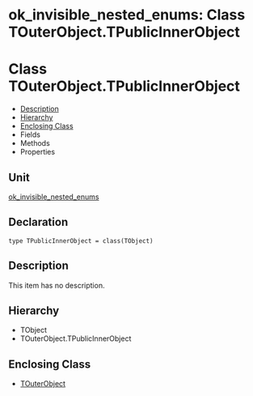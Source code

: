 # ok\_invisible\_nested\_enums: Class TOuterObject.TPublicInnerObject


# Class TOuterObject.TPublicInnerObject
<span id="TPublicInnerObject"/>

- [Description](#PasDoc-Description)
- [Hierarchy](#PasDoc-Hierarchy)
- [Enclosing Class](#PasDoc-EnclosingClass)
- Fields
- Methods
- Properties

<span id="PasDoc-Description"/>

## Unit


[ok\_invisible\_nested\_enums](ok_invisible_nested_enums.md)


## Declaration


```type TPublicInnerObject = class(TObject)```


## Description
This item has no description.



## Hierarchy


<span id="PasDoc-Hierarchy"/>

- TObject
- TOuterObject.TPublicInnerObject



## Enclosing Class
<span id="PasDoc-EnclosingClass"/>

- [TOuterObject](ok_invisible_nested_enums.TOuterObject.md)

